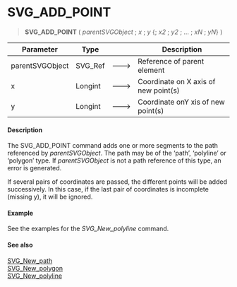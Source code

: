 # SVG_ADD_POINT

>**SVG_ADD_POINT** ( *parentSVGObject* ; *x* ; *y* {; *x2* ; *y2* ; ... ; *xN* ; *yN*} )

| Parameter | Type |  | Description |
| --- | --- | --- | --- |
| parentSVGObject | SVG_Ref | &#x1F852; | Reference of parent element |
| x | Longint | &#x1F852; | Coordinate on X axis of new point(s) |
| y | Longint | &#x1F852; | Coordinate onY xis of new point(s) |



#### Description 

The SVG\_ADD\_POINT command adds one or more segments to the path referenced by *parentSVGObject*. The path may be of the ‘path’, ‘polyline’ or ‘polygon’ type. If *parentSVGObject* is not a path reference of this type, an error is generated.

If several pairs of coordinates are passed, the different points will be added successively. In this case, if the last pair of coordinates is incomplete (missing y), it will be ignored.

#### Example 

See the examples for the *SVG\_New\_polyline* command.

#### See also 

[SVG\_New\_path](SVG%5FNew%5Fpath.md)  
[SVG\_New\_polygon](SVG%5FNew%5Fpolygon.md)  
[SVG\_New\_polyline](SVG%5FNew%5Fpolyline.md)  